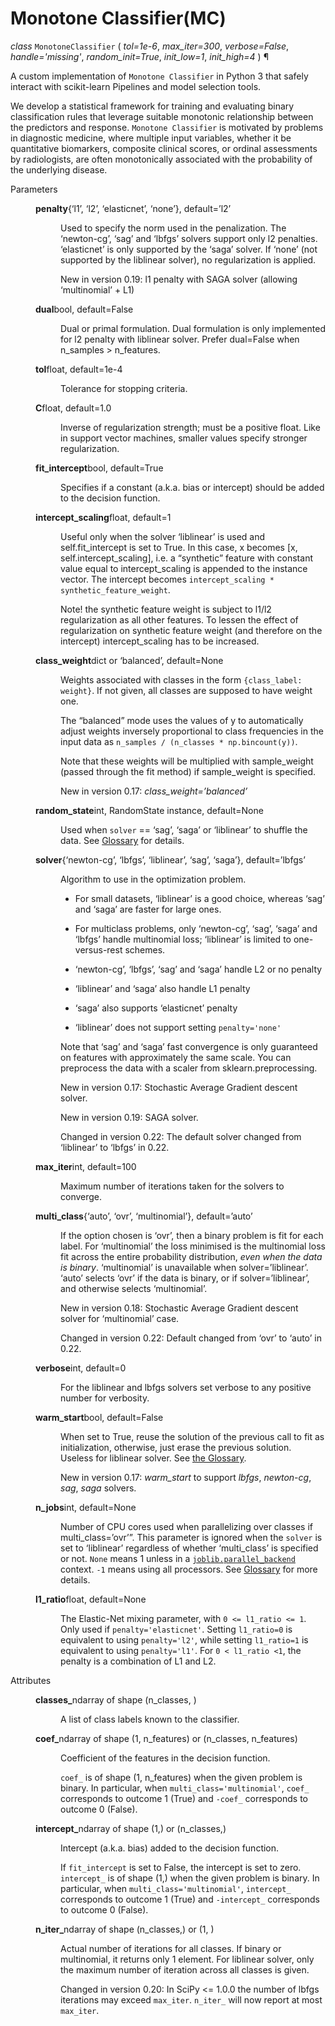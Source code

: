 # Monotone Classifier(MC)

<em class="property">class </em></code><code class="sig-name descname">MonotoneClassifier</code>
<span class="sig-paren">
  (
  </span>
  <em class="sig-param"><span class="n">tol</span><span class="o">=</span><span class="default_value">1e-6</span></em>, 
  <em class="sig-param"><span class="n">max_iter</span><span class="o">=</span><span class="default_value">300</span></em>, 
  <em class="sig-param"><span class="n">verbose</span><span class="o">=</span><span class="default_value">False</span></em>, 
  <em class="sig-param"><span class="n">handle</span><span class="o">=</span><span class="default_value">'missing'</span></em>, 
  <em class="sig-param"><span class="n">random_init</span><span class="o">=</span><span class="default_value">True</span></em>, 
  <em class="sig-param"><span class="n">init_low</span><span class="o">=</span><span class="default_value">1</span></em>, 
  <em class="sig-param"><span class="n">init_high</span><span class="o">=</span><span class="default_value">4</span></em>
  <span class="sig-paren">
  )
</span>
¶</a></dt>

A custom implementation of `Monotone Classifier` in Python 3 that safely interact with scikit-learn Pipelines and model selection tools.

We develop a statistical framework for training and evaluating binary classification rules that leverage suitable monotonic relationship between the
predictors and response. `Monotone Classifier` is motivated by problems in diagnostic medicine,
where multiple input variables, whether it be quantitative biomarkers, composite clinical scores,
or ordinal assessments by radiologists, are often monotonically associated with the probability of
the underlying disease. 



<dl class="field-list">
<dt class="field-odd">Parameters</dt>
<dd class="field-odd"><dl>
<dt><strong>penalty</strong><span class="classifier">{‘l1’, ‘l2’, ‘elasticnet’, ‘none’}, default=’l2’</span></dt><dd><p>Used to specify the norm used in the penalization. The ‘newton-cg’,
‘sag’ and ‘lbfgs’ solvers support only l2 penalties. ‘elasticnet’ is
only supported by the ‘saga’ solver. If ‘none’ (not supported by the
liblinear solver), no regularization is applied.</p>
<div class="versionadded">
<p><span class="versionmodified added">New in version 0.19: </span>l1 penalty with SAGA solver (allowing ‘multinomial’ + L1)</p>
</div>
</dd>
<dt><strong>dual</strong><span class="classifier">bool, default=False</span></dt><dd><p>Dual or primal formulation. Dual formulation is only implemented for
l2 penalty with liblinear solver. Prefer dual=False when
n_samples &gt; n_features.</p>
</dd>
<dt><strong>tol</strong><span class="classifier">float, default=1e-4</span></dt><dd><p>Tolerance for stopping criteria.</p>
</dd>
<dt><strong>C</strong><span class="classifier">float, default=1.0</span></dt><dd><p>Inverse of regularization strength; must be a positive float.
Like in support vector machines, smaller values specify stronger
regularization.</p>
</dd>
<dt><strong>fit_intercept</strong><span class="classifier">bool, default=True</span></dt><dd><p>Specifies if a constant (a.k.a. bias or intercept) should be
added to the decision function.</p>
</dd>
<dt><strong>intercept_scaling</strong><span class="classifier">float, default=1</span></dt><dd><p>Useful only when the solver ‘liblinear’ is used
and self.fit_intercept is set to True. In this case, x becomes
[x, self.intercept_scaling],
i.e. a “synthetic” feature with constant value equal to
intercept_scaling is appended to the instance vector.
The intercept becomes <code class="docutils literal notranslate"><span class="pre">intercept_scaling</span> <span class="pre">*</span> <span class="pre">synthetic_feature_weight</span></code>.</p>
<p>Note! the synthetic feature weight is subject to l1/l2 regularization
as all other features.
To lessen the effect of regularization on synthetic feature weight
(and therefore on the intercept) intercept_scaling has to be increased.</p>
</dd>
<dt><strong>class_weight</strong><span class="classifier">dict or ‘balanced’, default=None</span></dt><dd><p>Weights associated with classes in the form <code class="docutils literal notranslate"><span class="pre">{class_label:</span> <span class="pre">weight}</span></code>.
If not given, all classes are supposed to have weight one.</p>
<p>The “balanced” mode uses the values of y to automatically adjust
weights inversely proportional to class frequencies in the input data
as <code class="docutils literal notranslate"><span class="pre">n_samples</span> <span class="pre">/</span> <span class="pre">(n_classes</span> <span class="pre">*</span> <span class="pre">np.bincount(y))</span></code>.</p>
<p>Note that these weights will be multiplied with sample_weight (passed
through the fit method) if sample_weight is specified.</p>
<div class="versionadded">
<p><span class="versionmodified added">New in version 0.17: </span><em>class_weight=’balanced’</em></p>
</div>
</dd>
<dt><strong>random_state</strong><span class="classifier">int, RandomState instance, default=None</span></dt><dd><p>Used when <code class="docutils literal notranslate"><span class="pre">solver</span></code> == ‘sag’, ‘saga’ or ‘liblinear’ to shuffle the
data. See <a class="reference internal" href="../../glossary.html#term-random_state"><span class="xref std std-term">Glossary</span></a> for details.</p>
</dd>
<dt><strong>solver</strong><span class="classifier">{‘newton-cg’, ‘lbfgs’, ‘liblinear’, ‘sag’, ‘saga’},             default=’lbfgs’</span></dt><dd><p>Algorithm to use in the optimization problem.</p>
<ul class="simple">
<li><p>For small datasets, ‘liblinear’ is a good choice, whereas ‘sag’ and
‘saga’ are faster for large ones.</p></li>
<li><p>For multiclass problems, only ‘newton-cg’, ‘sag’, ‘saga’ and ‘lbfgs’
handle multinomial loss; ‘liblinear’ is limited to one-versus-rest
schemes.</p></li>
<li><p>‘newton-cg’, ‘lbfgs’, ‘sag’ and ‘saga’ handle L2 or no penalty</p></li>
<li><p>‘liblinear’ and ‘saga’ also handle L1 penalty</p></li>
<li><p>‘saga’ also supports ‘elasticnet’ penalty</p></li>
<li><p>‘liblinear’ does not support setting <code class="docutils literal notranslate"><span class="pre">penalty='none'</span></code></p></li>
</ul>
<p>Note that ‘sag’ and ‘saga’ fast convergence is only guaranteed on
features with approximately the same scale. You can
preprocess the data with a scaler from sklearn.preprocessing.</p>
<div class="versionadded">
<p><span class="versionmodified added">New in version 0.17: </span>Stochastic Average Gradient descent solver.</p>
</div>
<div class="versionadded">
<p><span class="versionmodified added">New in version 0.19: </span>SAGA solver.</p>
</div>
<div class="versionchanged">
<p><span class="versionmodified changed">Changed in version 0.22: </span>The default solver changed from ‘liblinear’ to ‘lbfgs’ in 0.22.</p>
</div>
</dd>
<dt><strong>max_iter</strong><span class="classifier">int, default=100</span></dt><dd><p>Maximum number of iterations taken for the solvers to converge.</p>
</dd>
<dt><strong>multi_class</strong><span class="classifier">{‘auto’, ‘ovr’, ‘multinomial’}, default=’auto’</span></dt><dd><p>If the option chosen is ‘ovr’, then a binary problem is fit for each
label. For ‘multinomial’ the loss minimised is the multinomial loss fit
across the entire probability distribution, <em>even when the data is
binary</em>. ‘multinomial’ is unavailable when solver=’liblinear’.
‘auto’ selects ‘ovr’ if the data is binary, or if solver=’liblinear’,
and otherwise selects ‘multinomial’.</p>
<div class="versionadded">
<p><span class="versionmodified added">New in version 0.18: </span>Stochastic Average Gradient descent solver for ‘multinomial’ case.</p>
</div>
<div class="versionchanged">
<p><span class="versionmodified changed">Changed in version 0.22: </span>Default changed from ‘ovr’ to ‘auto’ in 0.22.</p>
</div>
</dd>
<dt><strong>verbose</strong><span class="classifier">int, default=0</span></dt><dd><p>For the liblinear and lbfgs solvers set verbose to any positive
number for verbosity.</p>
</dd>
<dt><strong>warm_start</strong><span class="classifier">bool, default=False</span></dt><dd><p>When set to True, reuse the solution of the previous call to fit as
initialization, otherwise, just erase the previous solution.
Useless for liblinear solver. See <a class="reference internal" href="../../glossary.html#term-warm_start"><span class="xref std std-term">the Glossary</span></a>.</p>
<div class="versionadded">
<p><span class="versionmodified added">New in version 0.17: </span><em>warm_start</em> to support <em>lbfgs</em>, <em>newton-cg</em>, <em>sag</em>, <em>saga</em> solvers.</p>
</div>
</dd>
<dt><strong>n_jobs</strong><span class="classifier">int, default=None</span></dt><dd><p>Number of CPU cores used when parallelizing over classes if
multi_class=’ovr’”. This parameter is ignored when the <code class="docutils literal notranslate"><span class="pre">solver</span></code> is
set to ‘liblinear’ regardless of whether ‘multi_class’ is specified or
not. <code class="docutils literal notranslate"><span class="pre">None</span></code> means 1 unless in a <a class="reference external" href="https://joblib.readthedocs.io/en/latest/parallel.html#joblib.parallel_backend" title="(in joblib v1.1.0.dev0)"><code class="xref py py-obj docutils literal notranslate"><span class="pre">joblib.parallel_backend</span></code></a>
context. <code class="docutils literal notranslate"><span class="pre">-1</span></code> means using all processors.
See <a class="reference internal" href="../../glossary.html#term-n_jobs"><span class="xref std std-term">Glossary</span></a> for more details.</p>
</dd>
<dt><strong>l1_ratio</strong><span class="classifier">float, default=None</span></dt><dd><p>The Elastic-Net mixing parameter, with <code class="docutils literal notranslate"><span class="pre">0</span> <span class="pre">&lt;=</span> <span class="pre">l1_ratio</span> <span class="pre">&lt;=</span> <span class="pre">1</span></code>. Only
used if <code class="docutils literal notranslate"><span class="pre">penalty='elasticnet'</span></code>. Setting <code class="docutils literal notranslate"><span class="pre">l1_ratio=0</span></code> is equivalent
to using <code class="docutils literal notranslate"><span class="pre">penalty='l2'</span></code>, while setting <code class="docutils literal notranslate"><span class="pre">l1_ratio=1</span></code> is equivalent
to using <code class="docutils literal notranslate"><span class="pre">penalty='l1'</span></code>. For <code class="docutils literal notranslate"><span class="pre">0</span> <span class="pre">&lt;</span> <span class="pre">l1_ratio</span> <span class="pre">&lt;1</span></code>, the penalty is a
combination of L1 and L2.</p>
</dd>
</dl>
</dd>


<dt class="field-even">Attributes</dt>
<dd class="field-even"><dl>
<dt><strong>classes_</strong><span class="classifier">ndarray of shape (n_classes, )</span></dt><dd><p>A list of class labels known to the classifier.</p>
</dd>
<dt><strong>coef_</strong><span class="classifier">ndarray of shape (1, n_features) or (n_classes, n_features)</span></dt><dd><p>Coefficient of the features in the decision function.</p>
<p><code class="docutils literal notranslate"><span class="pre">coef_</span></code> is of shape (1, n_features) when the given problem is binary.
In particular, when <code class="docutils literal notranslate"><span class="pre">multi_class='multinomial'</span></code>, <code class="docutils literal notranslate"><span class="pre">coef_</span></code> corresponds
to outcome 1 (True) and <code class="docutils literal notranslate"><span class="pre">-coef_</span></code> corresponds to outcome 0 (False).</p>
</dd>
<dt><strong>intercept_</strong><span class="classifier">ndarray of shape (1,) or (n_classes,)</span></dt><dd><p>Intercept (a.k.a. bias) added to the decision function.</p>
<p>If <code class="docutils literal notranslate"><span class="pre">fit_intercept</span></code> is set to False, the intercept is set to zero.
<code class="docutils literal notranslate"><span class="pre">intercept_</span></code> is of shape (1,) when the given problem is binary.
In particular, when <code class="docutils literal notranslate"><span class="pre">multi_class='multinomial'</span></code>, <code class="docutils literal notranslate"><span class="pre">intercept_</span></code>
corresponds to outcome 1 (True) and <code class="docutils literal notranslate"><span class="pre">-intercept_</span></code> corresponds to
outcome 0 (False).</p>
</dd>
<dt><strong>n_iter_</strong><span class="classifier">ndarray of shape (n_classes,) or (1, )</span></dt><dd><p>Actual number of iterations for all classes. If binary or multinomial,
it returns only 1 element. For liblinear solver, only the maximum
number of iteration across all classes is given.</p>
<div class="versionchanged">
<p><span class="versionmodified changed">Changed in version 0.20: </span>In SciPy &lt;= 1.0.0 the number of lbfgs iterations may exceed
<code class="docutils literal notranslate"><span class="pre">max_iter</span></code>. <code class="docutils literal notranslate"><span class="pre">n_iter_</span></code> will now report at most <code class="docutils literal notranslate"><span class="pre">max_iter</span></code>.</p>
</div>
</dd>
</dl>
</dd>
</dl>
